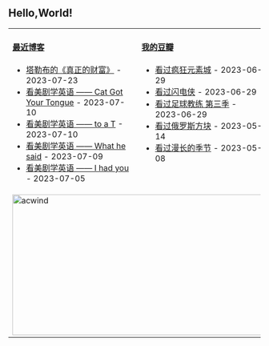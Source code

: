 ## Hello,World!

<table width="95%">
<tr>
<td valign="top" width="50%">

#### <a href="https://blog.acwinds.com" target="_blank">最近博客</a>

<!-- blog starts -->
* <a href='https://blog.acwinds.com/%E5%BF%83%E6%83%85%E9%9A%8F%E7%AC%94/2023/07/23/true-wealth.html' target='_blank'>塔勒布的《真正的财富》</a> - 2023-07-23
* <a href='https://blog.acwinds.com/%E7%BE%8E%E5%89%A7%E7%AC%94%E8%AE%B0/2023/07/10/cat-get-your-tongue.html' target='_blank'>看美剧学英语 —— Cat Got Your Tongue</a> - 2023-07-10
* <a href='https://blog.acwinds.com/%E7%BE%8E%E5%89%A7%E7%AC%94%E8%AE%B0/2023/07/10/to-a-T.html' target='_blank'>看美剧学英语 —— to a T</a> - 2023-07-10
* <a href='https://blog.acwinds.com/%E7%BE%8E%E5%89%A7%E7%AC%94%E8%AE%B0/2023/07/09/what-he-said.html' target='_blank'>看美剧学英语 —— What he said</a> - 2023-07-09
* <a href='https://blog.acwinds.com/%E7%BE%8E%E5%89%A7%E7%AC%94%E8%AE%B0/2023/07/05/I-had-you.html' target='_blank'>看美剧学英语 —— I had you</a> - 2023-07-05
<!-- blog ends -->
</td>

<td valign="top" width="50%">
 
#### <a href="https://www.douban.com/people/140078908/" target="_blank">我的豆瓣</a>

<!-- douban starts -->
* <a href='http://movie.douban.com/subject/35901878/' target='_blank'>看过疯狂元素城</a> - 2023-06-29
* <a href='http://movie.douban.com/subject/3011317/' target='_blank'>看过闪电侠</a> - 2023-06-29
* <a href='http://movie.douban.com/subject/35237371/' target='_blank'>看过足球教练 第三季</a> - 2023-06-29
* <a href='http://movie.douban.com/subject/26087471/' target='_blank'>看过俄罗斯方块</a> - 2023-05-14
* <a href='http://movie.douban.com/subject/35588177/' target='_blank'>看过漫长的季节</a> - 2023-05-08
<!-- douban ends -->


</td>

</tr>
 <tr><td colspan="2"><a target="_blank" href="https://trakt.tv/users/acwind"><img width="500" height="281" alt="acwind" src="https://widgets.trakt.tv/users/1f712e5c320ac20984774069f2b6daa7/watched/fanart2@2x.jpg" /></a></td></tr>
  
</table>
